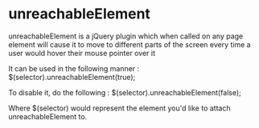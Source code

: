 # unreachableElement

unreachableElement is a jQuery plugin which when called on any page element
will cause it to move to different parts of the screen every time a user 
would hover their mouse pointer over it

It can be used in the following manner :
    $(selector).unreachableElement(true);
    
To disable it, do the following :
    $(selector).unreachableElement(false);
    
Where $(selector) would represent the element you'd like to
attach unreachableElement to.

